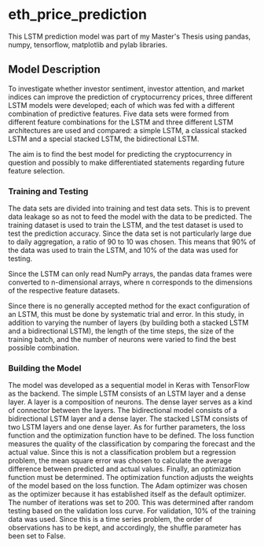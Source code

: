 # eth_price_prediction

This LSTM prediction model was part of my Master's Thesis using pandas, numpy, tensorflow, matplotlib and pylab libraries. 

## Model Description

To investigate whether investor sentiment, investor attention, and market indices can improve the prediction of cryptocurrency prices, three different LSTM models were developed; each of which was fed with a different combination of predictive features. Five data sets were formed from different feature combinations for the LSTM and three different LSTM architectures are used and compared: a simple LSTM, a classical stacked LSTM and a special stacked LSTM, the bidirectional LSTM. 

The aim is to find the best model for predicting the cryptocurrency in question and possibly to make differentiated statements regarding future feature selection.

### Training and Testing 
The data sets are divided into training and test data sets. This is to prevent data leakage so as not to feed the model with the data to be predicted. The training dataset is used to train the LSTM, and the test dataset is used to test the prediction accuracy. Since the data set is not particularly large due to daily aggregation, a ratio of 90 to 10 was chosen. This means that 90% of the data was used to train the LSTM, and 10% of the data was used for testing. 

Since the LSTM can only read NumPy arrays, the pandas data frames were converted to n-dimensional arrays, where n corresponds to the dimensions of the respective feature datasets.

Since there is no generally accepted method for the exact configuration of an LSTM, this must be done by systematic trial and error. In this study, in addition to varying the number of layers (by building both a stacked LSTM and a bidirectional LSTM), the length of the time steps, the size of the training batch, and the number of neurons were varied to find the best possible combination.

### Building the Model
The model was developed as a sequential model in Keras with TensorFlow as the backend.
The simple LSTM consists of an LSTM layer and a dense layer. A layer is a composition of neurons. The dense layer serves as a kind of connector between the layers. The bidirectional model consists of a bidirectional LSTM layer and a dense layer. The stacked LSTM consists of two LSTM layers and one dense layer. As for further parameters, the loss function and the optimization function have to be defined. The loss function measures the quality of the classification by comparing the forecast and the actual value. Since this is not a classification problem but a regression problem, the mean square error was chosen to calculate the average difference between predicted and actual values. Finally, an optimization function must be determined. The optimization function adjusts the weights of the model based on the loss function. The Adam optimizer was chosen as the optimizer because it has established itself as the default optimizer.
The number of iterations was set to 200. This was determined after random testing based on the validation loss curve. For validation, 10% of the training data was used. Since this is a time series problem, the order of observations has to be kept, and accordingly, the shuffle parameter has been set to False.
